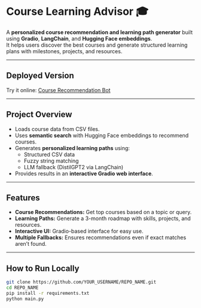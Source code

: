 # Course Learning Advisor 🎓

A **personalized course recommendation and learning path generator** built using **Gradio**, **LangChain**, and **Hugging Face embeddings**.  
It helps users discover the best courses and generate structured learning plans with milestones, projects, and resources.

---

## Deployed Version

Try it online: [Course Recommendation Bot](https://huggingface.co/spaces/GopiSai45/course-recommendation-bot)

---

## Project Overview

- Loads course data from CSV files.  
- Uses **semantic search** with Hugging Face embeddings to recommend courses.  
- Generates **personalized learning paths** using:
  - Structured CSV data  
  - Fuzzy string matching  
  - LLM fallback (DistilGPT2 via LangChain)  
- Provides results in an **interactive Gradio web interface**.  

---

## Features

- **Course Recommendations:** Get top courses based on a topic or query.  
- **Learning Paths:** Generate a 3-month roadmap with skills, projects, and resources.  
- **Interactive UI:** Gradio-based interface for easy use.  
- **Multiple Fallbacks:** Ensures recommendations even if exact matches aren’t found.  

---

## How to Run Locally

```bash
git clone https://github.com/YOUR_USERNAME/REPO_NAME.git
cd REPO_NAME
pip install -r requirements.txt
python main.py
